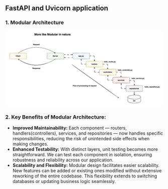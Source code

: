 ## FastAPI and Uvicorn application
### 1. Modular Architecture
![alt text](./images/image.png)
### 2. Key Benefits of Modular Architecture:
- **Improved Maintainability:** Each component — routers, handlers(controllers), services, and repositories — now handles specific responsibilities, reducing the risk of unintended side effects when making changes.
- **Enhanced Testability:** With distinct layers, unit testing becomes more straightforward. We can test each component in isolation, ensuring robustness and reliability across our application.
- **Scalability and Flexibility:** Modular design facilitates easier scalability. New features can be added or existing ones modified without extensive reworking of the entire codebase. This flexibility extends to switching databases or updating business logic seamlessly.